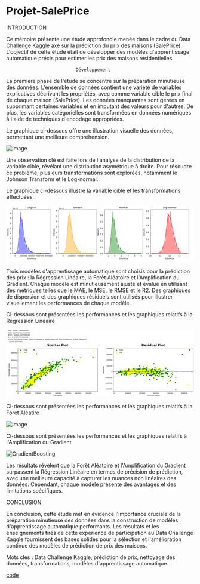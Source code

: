 # Projet-SalePrice
INTRODUCTION

Ce mémoire présente une étude approfondie menée dans le cadre du Data Challenge Kaggle axé sur la prédiction du prix des maisons (SalePrice). L'objectif de cette étude était de développer des modèles d'apprentissage automatique précis pour estimer les prix des maisons résidentielles.

                              Développement

La première phase de l'étude se concentre sur la préparation minutieuse des données. L'ensemble de données contient une variété de variables explicatives décrivant les propriétés, avec comme variable cible le prix final de chaque maison (SalePrice). Les données manquantes sont gérées en supprimant certaines variables et en imputant des valeurs pour d'autres. De plus, les variables catégorielles sont transformées en données numériques à l'aide de techniques d'encodage appropriées.

Le graphique ci-dessous offre une illustration visuelle des données, permettant une meilleure compréhension.

![image](https://github.com/Mbenguegalaye/Projet-SalePrice/assets/141923523/2c58c5ee-fbdb-41ac-81a6-7fedf1cc7927) <br>

Une observation clé est faite lors de l'analyse de la distribution de la variable cible, révélant une distribution asymétrique à droite. Pour résoudre ce problème, plusieurs transformations sont explorées, notamment le Johnson Transform et le Log-normal.

Le graphique ci-dessous illustre la variable cible et les transformations effectuées.

![texte1](https://github.com/Mbenguegalaye/Projet-SalePrice/blob/main/images/Transformations.png) <br>

Trois modèles d'apprentissage automatique sont choisis pour la prédiction des prix : la Régression Linéaire, la Forêt Aléatoire et l'Amplification du Gradient. Chaque modèle est minutieusement ajusté et évalué en utilisant des métriques telles que le MAE, le MSE, le RMSE et le R2. Des graphiques de dispersion et des graphiques résiduels sont utilisés pour illustrer visuellement les performances de chaque modèle.

 Ci-dessous sont présentées les performances et les graphiques relatifs à la Régression Linéaire

 ![Regression-lineaire](https://github.com/Mbenguegalaye/Projet-SalePrice/blob/main/images/Regression-lineaire.png) <br>

 Ci-dessous sont présentées les performances et les graphiques relatifs à la Foret Aléatire

 ![image](https://github.com/Mbenguegalaye/Projet-SalePrice/assets/141923523/1acbb9d8-db09-4ec9-b23a-42595dd2484b) <br>

Ci-dessous sont présentées les performances et les graphiques relatifs à l'Amplification du Gradient

![GradientBoosting](https://github.com/Mbenguegalaye/Projet-SalePrice/assets/141923523/3e0d2894-250e-4a11-849f-f1c272aff2dd) <br>

Les résultats révèlent que la Forêt Aléatoire et l'Amplification du Gradient surpassent la Régression Linéaire en termes de précision de prédiction, avec une meilleure capacité à capturer les nuances non linéaires des données. Cependant, chaque modèle présente des avantages et des limitations spécifiques.

CONCLUSION

En conclusion, cette étude met en évidence l'importance cruciale de la préparation minutieuse des données dans la construction de modèles d'apprentissage automatique performants. Les résultats et les enseignements tirés de cette expérience de participation au Data Challenge Kaggle fournissent des bases solides pour la sélection et l'amélioration continue des modèles de prédiction de prix des maisons.

Mots clés : Data Challenge Kaggle, prédiction de prix, nettoyage des données, transformations, modèles d'apprentissage automatique.

[code](https://github.com/Mbenguegalaye/Projet-SalePrice/blob/main/Codes/Projet_SalePrice%20(4).html) <br>
